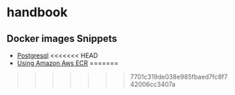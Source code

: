 # handbook



## Docker images Snippets

* [Postgresql](docker/postgres.md)
<<<<<<< HEAD
* [Using Amazon Aws ECR](docker/aws_ecr.md)
=======
>>>>>>> 7701c319de038e985fbaed7fc8f742006cc3407a
